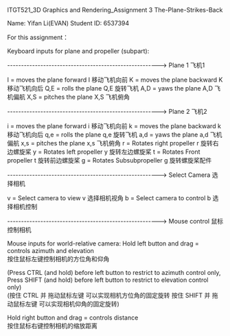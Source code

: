  ITGT521_3D Graphics and Rendering_Assignment 3 The-Plane-Strikes-Back

 Name: Yifan Li(EVAN)
 Student ID: 6537394

 For this assignment：

 Keyboard inputs for plane and propeller (subpart):
 
 -------------------------------------------------------> Plane 1 飞机1

  I   = moves the plane forward    I 移动飞机向前
  K   = moves the plane backward    K 移动飞机向后
  Q,E = rolls the plane     Q,E 旋转飞机
  A,D = yaws the plane     A,D 飞机偏航
  X,S = pitches the plane     X,S 飞机俯角

 -------------------------------------------------------> Plane 2 飞机2

  i   = moves the plane forward    i 移动飞机向前
  k   = moves the plane backward    k 移动飞机向后
  q,e = rolls the plane     q,e 旋转飞机
  a,d = yaws the plane     a,d 飞机偏航
  x,s = pitches the plane     x,s 飞机俯角
  r   = Rotates right propeller    r 旋转右边螺旋桨
  y   = Rotates left propeller    y 旋转左边螺旋桨
  t    = Rotates Front propeller    t 旋转前边螺旋桨
  g   = Rotates Subsubpropeller    g 旋转螺旋桨配件

 -------------------------------------------------------> Select Camera 选择相机

  v   = Select camera to view     v 选择相机视角
  b   = Select camera to control    b 选择相机控制

 -------------------------------------------------------> Mouse control 鼠标控制相机
 
  Mouse inputs for world-relative camera:
  Hold left button and drag  = controls azimuth and elevation   
  按住鼠标左键控制相机的方位角和仰角

  (Press CTRL (and hold) before left button to restrict to azimuth control only,
  Press SHIFT (and hold) before left button to restrict to elevation control only)  
  (按住 CTRL 并 拖动鼠标左键 可以实现相机方位角的固定旋转
  按住 SHIFT 并 拖动鼠标左键 可以实现相机仰角的固定旋转)
 
  Hold right button and drag = controls distance                
  按住鼠标右键控制相机的缩放距离
